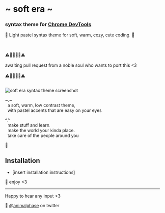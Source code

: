 # \~ soft era \~

### syntax theme for [Chrome DevTools](https://developer.chrome.com/devtools)

🌸 Light pastel syntax theme for soft, warm, cozy, cute coding. 🌱

<p><br><br>⚠️🚧🚧🚧🚧⚠️<br><br>
awaiting pull request from a noble soul who wants to port this <3
<br><br>⚠️🚧🚧🚧🚧⚠️<br><br></p>

![soft era syntax theme screenshot](screenshot.png)

\~.\~
<br>&nbsp;&nbsp;a soft, warm, low contrast theme,
<br>&nbsp;&nbsp;with pastel accents that are easy on your eyes

^.^
<br>&nbsp;&nbsp;make stuff and learn.
<br>&nbsp;&nbsp;make the world your kinda place.
<br>&nbsp;&nbsp;take care of the people around you

🌿

## Installation

- [insert installation instructions]


💾 enjoy <3

---

Happy to hear any input <3

💖 [@animalphase](https://twitter.com/animalphase) on twitter
